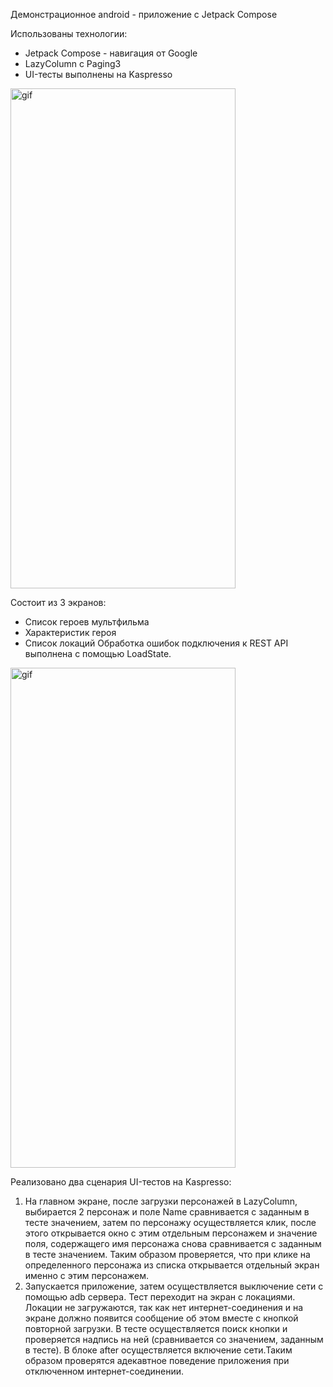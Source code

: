 Демонстрационное android - приложение с Jetpack Compose

Использованы технологии:
- Jetpack Compose - навигация от Google
- LazyColumn c Paging3
- UI-тесты выполнены на Kaspresso

<img src="https://github.com/AlekseyFokin/RickMortyJetpackCompose/blob/main/presentation1.gif" alt="gif" width="360" height="800">
    
Состоит из 3 экранов:
- Список героев мультфильма
- Характеристик героя
- Список локаций
Обработка ошибок подключения к REST API выполнена с помощью LoadState.

<img src="https://github.com/AlekseyFokin/RickMortyJetpackCompose/blob/main/presentation2.gif" alt="gif" width="360" height="800">

Реализовано два сценария UI-тестов на Kaspresso:
1) На главном экране, после загрузки персонажей в LazyColumn, выбирается 2 персонаж и поле Name сравнивается с заданным в тесте значением, затем по персонажу осуществляется клик, после этого открывается окно с этим отдельным персонажем и значение поля, содержащего имя персонажа снова сравнивается с заданным в тесте значением. Таким образом проверяется, что при клике на определенного персонажа из списка открывается отдельный экран именно с этим персонажем.
2) Запускается приложение, затем осуществляется выключение сети с помощью adb сервера. Тест переходит на экран с локациями. Локации не загружаются, так как нет интернет-соединения и на экране должно появится сообщение об этом вместе с кнопкой повторной загрузки. В тесте осуществляется поиск кнопки и проверяется надпись на ней (сравнивается со значением, заданным в тесте). В блоке after осуществляется включение сети.Таким образом проверятся адекавтное поведение приложения при отключенном интернет-соединении.
  
